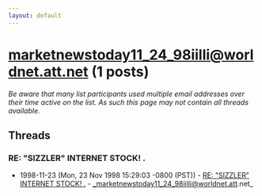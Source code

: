 ```yaml
---
layout: default
---
```


# marketnewstoday11_24_98iilli@worldnet.att.net (1 posts)

_Be aware that many list participants used multiple email addresses over their time active on the list. As such this page may not contain all threads available._

## Threads

### RE: "SIZZLER" INTERNET STOCK!  .
+ 1998-11-23 (Mon, 23 Nov 1998 15:29:03 -0800 (PST)) - [RE: "SIZZLER" INTERNET STOCK!  .](/archive/1998/11/18f12c091f79285a36e762ae3ef1b8cad2a33cd92af4ee4ca125bfddb2055d47) - _marketnewstoday11_24_98iilli@worldnet.att.net_

